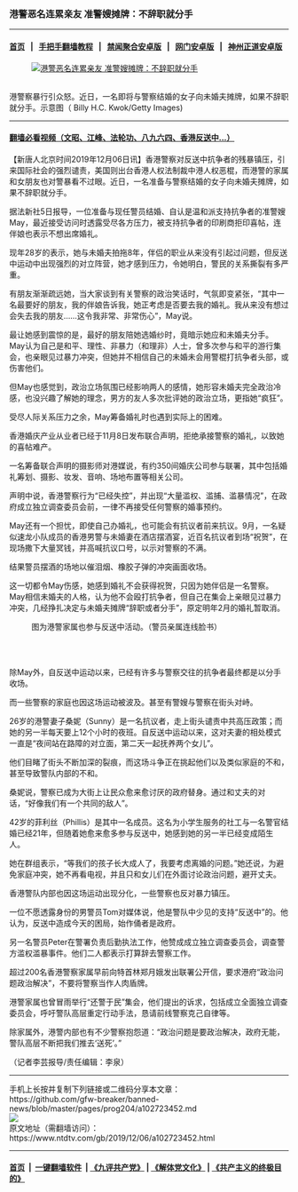 ### 港警恶名连累亲友 准警嫂摊牌：不辞职就分手
------------------------

#### [首页](https://github.com/gfw-breaker/banned-news/blob/master/README.md) &nbsp;&nbsp;|&nbsp;&nbsp; [手把手翻墙教程](https://github.com/gfw-breaker/guides/wiki) &nbsp;&nbsp;|&nbsp;&nbsp; [禁闻聚合安卓版](https://github.com/gfw-breaker/bn-android) &nbsp;&nbsp;|&nbsp;&nbsp; [网门安卓版](https://github.com/oGate2/oGate) &nbsp;&nbsp;|&nbsp;&nbsp; [神州正道安卓版](https://github.com/SzzdOgate/update) 



<div><div class="featured_image">
 <a href="https://i.ntdtv.com/assets/uploads/2019/12/GettyImages-1178484825.jpg" target="_blank">
  <figure>
   <img alt="港警恶名连累亲友 准警嫂摊牌：不辞职就分手" src="https://i.ntdtv.com/assets/uploads/2019/12/GettyImages-1178484825-800x450.jpg"/>
  </figure><br/>
 </a>
 <span class="caption">
  港警察暴行引众怒。近日，一名即将与警察结婚的女子向未婚夫摊牌，如果不辞职就分手。示意图（ Billy H.C. Kwok/Getty Images)
 </span>
</div>
</div><hr/>

#### [翻墙必看视频（文昭、江峰、法轮功、八九六四、香港反送中...）](https://github.com/gfw-breaker/banned-news/blob/master/pages/links.md)

<div><div class="post_content" itemprop="articleBody">
 <p>
  【新唐人北京时间2019年12月06日讯】香港警察对反送中抗争者的残暴镇压，引来国际社会的强烈谴责，美国则出台香港人权法制裁中港人权恶棍，而港警的家属和女朋友也对警暴看不过眼。近日，一名准备与警察结婚的女子向未婚夫摊牌，如果不辞职就分手。
 </p>
 <p>
  据法新社5日报导，一位准备与现任警员结婚、自认是温和派支持抗争者的准警嫂May，最近接受访问时透露受尽各方压力，被支持抗争者的印刷商拒印喜帖，连伴娘也表示不想出席婚礼。
 </p>
 <p>
  现年28岁的表示，她与未婚夫拍拖8年，伴侣的职业从来没有引起过问题，但反送中运动中出现强烈的对立阵营，她才感到压力，令她明白，警民的关系撕裂有多严重。
 </p>
 <p>
  有朋友渐渐疏远她，当大家谈到有关警察的政治笑话时，气氛即变紧张，“其中一名最要好的朋友，我的伴娘告诉我，她正考虑是否要去我的婚礼。我从来没有想过会失去我的朋友……这令我非常、非常伤心”，May说。
 </p>
 <p>
  最让她感到震惊的是，最好的朋友陪她选婚纱时，竟暗示她应和未婚夫分手。May认为自己是和平、理性、非暴力（和理非）人士，曾多次参与和平的游行集会，也亲眼见过暴力冲突，但她并不相信自己的未婚未会用警棍打抗争者头部，或伤害他们。
 </p>
 <p>
  但May也感觉到，政治立场氛围已经影响两人的感情，她形容未婚夫完全政治冷感，也没兴趣了解她的理念，男方的友人多次批评她的政治立场，更指她“疯狂”。
 </p>
 <p>
  受尽人际关系压力之余，May筹备婚礼时也遇到实际上的困难。
 </p>
 <p>
  香港婚庆产业从业者已经于11月8日发布联合声明，拒绝承接警察的婚礼，以致她的喜帖难产。
 </p>
 <p>
  一名筹备联合声明的摄影师对港媒说，有约350间婚庆公司参与联署，其中包括婚礼筹划、摄影、妆发、音响、场地布置等相关公司。
 </p>
 <p>
  声明中说，香港警察行为“已经失控”，并出现“大量滥权、滥捕、滥暴情况”，在政府成立独立调查委员会前，一律不再接受任何警察的婚事预约。
 </p>
 <p>
  May还有一个担忧，即使自己办婚礼，也可能会有抗议者前来抗议。9月，一名疑似速龙小队成员的香港男警与未婚妻在酒店摆酒宴，近百名抗议者到场“祝贺”，在现场撒下大量冥钱，并高喊抗议口号，以示对警察的不满。
 </p>
 <p>
  结果警员摆酒的场地以催泪烟、橡胶子弹的冲突画面收场。
 </p>
 <p>
  这一切都令May伤感，她感到婚礼不会获得祝贺，只因为她伴侣是一名警察。May相信未婚夫的人格，认为他不会殴打抗争者，但自己在集会上亲眼见过暴力冲突，几经挣扎决定与未婚夫摊牌“辞职或者分手”，原定明年2月的婚礼暂取消。
 </p>
 <figure class="wp-caption alignnone" id="attachment_102723455" style="width: 600px">
  <ok href="https://i.ntdtv.com/assets/uploads/2019/12/dcc64dfa9a5b99bcfc5ae8ac89b276b4.jpg">
   <img alt="" class="size-medium wp-image-102723455" src="https://i.ntdtv.com/assets/uploads/2019/12/dcc64dfa9a5b99bcfc5ae8ac89b276b4-600x800.jpg"/>
  </ok>
  <br/><figcaption class="wp-caption-text">
   图为港警家属也参与反送中活动。（警员亲属连线脸书）
  </figcaption><br/>
 </figure><br/>
 <p>
  除May外，自反送中运动以来，已经有许多与警察交往的抗争者最终都是以分手收场。
 </p>
 <p>
  而一些警察的家庭也因这场运动被波及。甚至有警嫂与警察在街头对峙。
 </p>
 <p>
  26岁的港警妻子桑妮（Sunny）是一名抗议者，走上街头谴责中共高压政策；而她的另一半每天要上12个小时的夜班。自反送中运动以来，这对夫妻的相处模式一直是“夜间站在路障的对立面，第二天一起抚养两个女儿”。
 </p>
 <p>
  他们目睹了街头不断加深的裂痕，而这场斗争正在挑起他们以及类似家庭的不和，甚至导致警队内部的不和。
 </p>
 <p>
  桑妮说，警察已成为大街上让民众愈来愈讨厌的政府替身。通过和丈夫的对话，“好像我们有一个共同的敌人”。
 </p>
 <p>
  42岁的菲利丝（Phillis）是其中一名成员。这名为小学生服务的社工与一名警官结婚已经21年，但随着她愈来愈多参与反送中，她感到她的另一半已经变成陌生人。
 </p>
 <p>
  她在群组表示，“等我们的孩子长大成人了，我要考虑离婚的问题。”她还说，为避免家庭冲突，她不再看电视，并且只和女儿们在外面讨论政治问题，避开丈夫。
 </p>
 <p>
  香港警队内部也因这场运动出现分化，一些警察也反对暴力镇压。
 </p>
 <p>
  一位不愿透露身份的男警员Tom对媒体说，他是警队中少见的支持“反送中”的。他认为，反送中造成今天的困局，始作俑者是政府。
 </p>
 <p>
  另一名警员Peter在警署负责后勤执法工作，他赞成成立独立调查委员会，调查警方滥权滥暴事件。他们二人都表示打算辞去警察工作。
 </p>
 <p>
  超过200名香港警察家属早前向特首林郑月娥发出联署公开信，要求港府“政治问题政治解决”，不要将警察当作人肉盾牌。
 </p>
 <p>
  港警家属也曾冒雨举行“还警于民”集会，他们提出的诉求，包括成立全面独立调查委员会，呼吁警队高层重定行动手法，恳请前线警察克己自律等。
 </p>
 <p>
  除家属外，港警内部也有不少警察抱怨道：“政治问题是要政治解决，政府无能，警队高层不断把我们推去‘送死’。”
 </p>
 <p>
  （记者李芸报导/责任编辑：李泉）
 </p>
 <div class="single_ad">
 </div>
</div>
</div>
<hr/>
手机上长按并复制下列链接或二维码分享本文章：<br/>
https://github.com/gfw-breaker/banned-news/blob/master/pages/prog204/a102723452.md <br/>
<a href='https://github.com/gfw-breaker/banned-news/blob/master/pages/prog204/a102723452.md'><img src='https://github.com/gfw-breaker/banned-news/blob/master/pages/prog204/a102723452.md.png'/></a> <br/>
原文地址（需翻墙访问）：https://www.ntdtv.com/gb/2019/12/06/a102723452.html


------------------------
#### [首页](https://github.com/gfw-breaker/banned-news/blob/master/README.md) &nbsp;|&nbsp; [一键翻墙软件](https://github.com/gfw-breaker/nogfw/blob/master/README.md) &nbsp;| [《九评共产党》](https://github.com/gfw-breaker/9ping.md/blob/master/README.md#九评之一评共产党是什么) | [《解体党文化》](https://github.com/gfw-breaker/jtdwh.md/blob/master/README.md) | [《共产主义的终极目的》](https://github.com/gfw-breaker/gczydzjmd.md/blob/master/README.md)


<img src='http://gfw-breaker.win/banned-news/pages/prog204/a102723452.md' width='0px' height='0px'/>